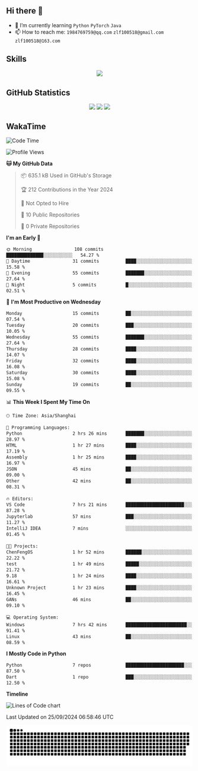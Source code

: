 ## Hi there 👋

- 🌱 I’m currently learning `Python` `PyTorch` `Java`
- 📫 How to reach me: `1984769759@qq.com` `zlf100518@gmail.com` `zlf100518@163.com`

## Skills
<div align="center"> <img src="https://skillicons.dev/icons?i=python,linux,git,github,html,css,js" /> </div>

## GitHub Statistics

<div align="center">
  <img src="https://github-readme-stats.vercel.app/api?username=mrcchenfeng&show_icons=true&theme=tokyonight" />
  <img src="https://github-readme-stats.vercel.app/api/top-langs/?username=mrcchenfeng&show_icons=true&theme=tokyonight" />
  <img src="https://github-readme-activity-graph.vercel.app/graph?username=mrcchenfeng&theme=xcode" />
</div>

## WakaTime

<!--START_SECTION:waka-->
![Code Time](http://img.shields.io/badge/Code%20Time-107%20hrs%2025%20mins-blue)

![Profile Views](http://img.shields.io/badge/Profile%20Views-3-blue)

**🐱 My GitHub Data** 

> 📦 635.1 kB Used in GitHub's Storage 
 > 
> 🏆 212 Contributions in the Year 2024
 > 
> 🚫 Not Opted to Hire
 > 
> 📜 10 Public Repositories 
 > 
> 🔑 0 Private Repositories 
 > 
**I'm an Early 🐤** 

```text
🌞 Morning                108 commits         ██████████████░░░░░░░░░░░   54.27 % 
🌆 Daytime                31 commits          ████░░░░░░░░░░░░░░░░░░░░░   15.58 % 
🌃 Evening                55 commits          ███████░░░░░░░░░░░░░░░░░░   27.64 % 
🌙 Night                  5 commits           █░░░░░░░░░░░░░░░░░░░░░░░░   02.51 % 
```
📅 **I'm Most Productive on Wednesday** 

```text
Monday                   15 commits          ██░░░░░░░░░░░░░░░░░░░░░░░   07.54 % 
Tuesday                  20 commits          ███░░░░░░░░░░░░░░░░░░░░░░   10.05 % 
Wednesday                55 commits          ███████░░░░░░░░░░░░░░░░░░   27.64 % 
Thursday                 28 commits          ████░░░░░░░░░░░░░░░░░░░░░   14.07 % 
Friday                   32 commits          ████░░░░░░░░░░░░░░░░░░░░░   16.08 % 
Saturday                 30 commits          ████░░░░░░░░░░░░░░░░░░░░░   15.08 % 
Sunday                   19 commits          ██░░░░░░░░░░░░░░░░░░░░░░░   09.55 % 
```


📊 **This Week I Spent My Time On** 

```text
🕑︎ Time Zone: Asia/Shanghai

💬 Programming Languages: 
Python                   2 hrs 26 mins       ███████░░░░░░░░░░░░░░░░░░   28.97 % 
HTML                     1 hr 27 mins        ████░░░░░░░░░░░░░░░░░░░░░   17.19 % 
Assembly                 1 hr 25 mins        ████░░░░░░░░░░░░░░░░░░░░░   16.97 % 
JSON                     45 mins             ██░░░░░░░░░░░░░░░░░░░░░░░   09.00 % 
Other                    42 mins             ██░░░░░░░░░░░░░░░░░░░░░░░   08.31 % 

🔥 Editors: 
VS Code                  7 hrs 21 mins       ██████████████████████░░░   87.28 % 
Jupyterlab               57 mins             ███░░░░░░░░░░░░░░░░░░░░░░   11.27 % 
IntelliJ IDEA            7 mins              ░░░░░░░░░░░░░░░░░░░░░░░░░   01.45 % 

🐱‍💻 Projects: 
ChenFengOS               1 hr 52 mins        ██████░░░░░░░░░░░░░░░░░░░   22.22 % 
test                     1 hr 49 mins        █████░░░░░░░░░░░░░░░░░░░░   21.72 % 
9.18                     1 hr 24 mins        ████░░░░░░░░░░░░░░░░░░░░░   16.61 % 
Unknown Project          1 hr 23 mins        ████░░░░░░░░░░░░░░░░░░░░░   16.45 % 
GANs                     46 mins             ██░░░░░░░░░░░░░░░░░░░░░░░   09.10 % 

💻 Operating System: 
Windows                  7 hrs 42 mins       ███████████████████████░░   91.41 % 
Linux                    43 mins             ██░░░░░░░░░░░░░░░░░░░░░░░   08.59 % 
```

**I Mostly Code in Python** 

```text
Python                   7 repos             ██████████████████████░░░   87.50 % 
Dart                     1 repo              ███░░░░░░░░░░░░░░░░░░░░░░   12.50 % 
```



**Timeline**

![Lines of Code chart](https://raw.githubusercontent.com/mrcchenfeng/mrcchenfeng/main/assets/bar_graph.png)


 Last Updated on 25/09/2024 06:58:46 UTC
<!--END_SECTION:waka-->

<div align="center"><img src="./assets/github-snake-dark.svg" /></div>
